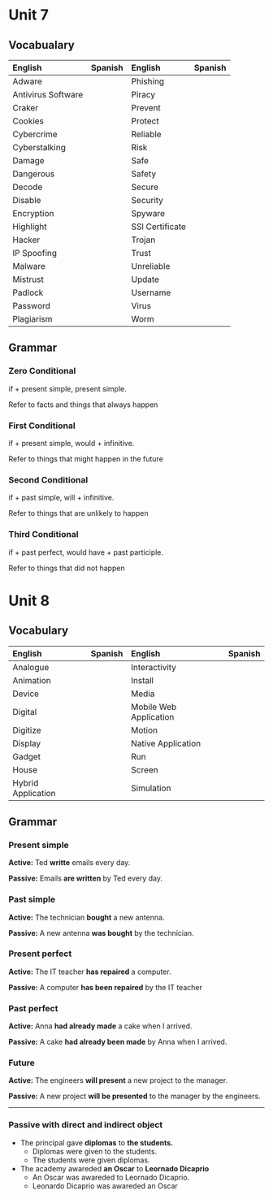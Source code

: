 # Unit 7
## Vocabualary

|English|Spanish|English|Spanish|
|:-----------|:-----------|:-----------|:-----------|
|Adware||Phishing||
|Antivirus Software||Piracy||
|Craker||Prevent||
|Cookies||Protect||
|Cybercrime||Reliable||
|Cyberstalking||Risk||
|Damage||Safe||
|Dangerous||Safety||
|Decode||Secure||
|Disable||Security||
|Encryption||Spyware||
|Highlight||SSl Certificate||
|Hacker||Trojan||
|IP Spoofing||Trust||
|Malware||Unreliable||
|Mistrust||Update||
|Padlock||Username||
|Password||Virus||
|Plagiarism||Worm||

## Grammar
### Zero Conditional
if + present simple, present simple.

Refer to facts and things that always happen

### First Conditional
if + present simple, would + infinitive.

Refer to things that might happen in the future

### Second Conditional	
if + past simple, will + infinitive.

Refer to things that are unlikely to happen

### Third Conditional
if + past perfect, would have + past participle.

Refer to things that did not happen

# Unit 8
## Vocabulary
|English|Spanish|English|Spanish|
|:-----------|:-----------|:-----------|:-----------|
|Analogue||Interactivity||
|Animation||Install||
|Device||Media||
|Digital||Mobile Web Application||
|Digitize||Motion||
|Display||Native Application||
|Gadget||Run||
|House||Screen||
|Hybrid Application||Simulation||

## Grammar

### Present simple
**Active:** Ted **writte** emails every day.

**Passive:** Emails **are written** by Ted every day.

### Past simple
**Active:** The technician **bought** a new antenna.

**Passive:** A new antenna **was bought** by the technician.

### Present perfect
**Active:** The IT teacher **has repaired** a computer.

**Passive:** A computer **has been repaired** by the IT teacher

### Past perfect
**Active:**  Anna **had already made** a cake when I arrived.

**Passive:** A cake **had already been made** by Anna when I arrived.

### Future
**Active:** The engineers **will present** a new project to the manager.

**Passive:** A new project **will be presented** to the manager by the engineers.

---

### Passive with direct and indirect object
- The principal gave **diplomas** to **the students.**
    - Diplomas were given to the students.
    - The students were given diplomas.
- The academy awareded **an Oscar** to **Leornado Dicaprio**
    - An Oscar was awareded to Leornado Dicaprio.
    - Leonardo Dicaprio was awareded an Oscar
